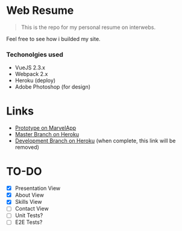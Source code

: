 # Web Resume

> This is the repo for my personal resume on interwebs.

Feel free to see how i builded my site.

### Techonolgies used

- VueJS 2.3.x
- Webpack 2.x
- Heroku (deploy)
- Adobe Photoshop (for design)

# Links

- [Prototype on MarvelApp](https://marvelapp.com/2e4hhje)
- [Master Branch on Heroku](wandersonalves.herokuapp.com)
- [Development Branch on Heroku](wandersonalves-test.herokuapp.com) (when complete, this link will be removed)

# TO-DO
- [X] Presentation View
- [X] About View
- [X] Skills View
- [ ] Contact View
- [ ] Unit Tests?
- [ ] E2E Tests?
